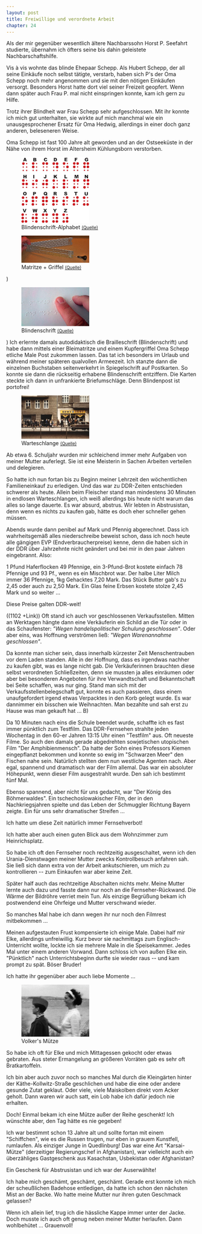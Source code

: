 ```yaml
---  
layout: post
title: Freiwillige und verordnete Arbeit
chapter: 24
---  
```




Als der mir gegenüber wesentlich ältere Nachbarssohn Horst P. Seefahrt
studierte, übernahm ich öfters seine bis dahin geleistete Nachbarschaftshilfe.

Vis à vis wohnte das blinde Ehepaar Schepp. Als Hubert Schepp, der all seine
Einkäufe noch selbst tätigte, verstarb, haben sich P's der Oma Schepp noch
mehr angenommen und sie mit den nötigen Einkäufen versorgt. Besonders Horst
hatte dort viel seiner Freizeit geopfert. Wenn dann später auch Frau P. mal
nicht einspringen konnte, kam ich gern zu Hilfe.

Trotz ihrer Blindheit war Frau Schepp sehr aufgeschlossen. Mit ihr konnte ich
mich gut unterhalten, sie wirkte auf mich manchmal wie ein unausgesprochener
Ersatz für Oma Hedwig, allerdings in einer doch ganz anderen, beleseneren
Weise.

Oma Schepp ist fast 100 Jahre alt geworden und an der Ostseeküste in der Nähe
von ihrem Horst im Altersheim Kühlungsborn verstorben.

<figure class="right"><a href="/bilder/098.jpg" title="Klicken f&uuml;r Grossansicht" rel="facebox"><img title="Blindenschrift-Alphabet" src="/bilder/thumb-098.png"></a><figcaption>Blindenschrift-Alphabet <small><a href="http://commons.wikimedia.org/wiki/File:Braille_alphabet.jpg#file">(Quelle)</a></small></figcaption></figure>
 <figure class="left"><a href="/bilder/099.jpg" title="Klicken f&uuml;r Grossansicht" rel="facebox"><img title="Matritze + Griffel" src="/bilder/thumb-099.png"></a><figcaption>Matritze + Griffel <small><a href="http://commons.wikimedia.org/wiki/File:Slate_and_Stylus_1.jpg">(Quelle)</a></small></figcaption></figure>
) <figure class="right"><a href="/bilder/100.jpg" title="Klicken f&uuml;r Grossansicht" rel="facebox"><img title="Blindenschrift" src="/bilder/thumb-100.png"></a><figcaption>Blindenschrift <small><a href="http://de.wikipedia.org/wiki/Datei:A_person_reading_a_braille_book.jpg#file">(Quelle)</a></small></figcaption></figure>
) Ich erlernte damals autodidaktisch
die Brailleschrift (Blindenschrift) und habe dann mittels einer Bleimatritze
und einem Kupfergriffel Oma Schepp etliche Male Post zukommen lassen. Das tat
ich besonders im Urlaub und während meiner späteren qualvollen Armeezeit. Ich
stanzte dann die einzelnen Buchstaben seitenverkehrt in Spiegelschrift auf
Postkarten. So konnte sie dann die rückseitig erhabene Blindenschrift
entziffern. Die Karten steckte ich dann in unfrankierte Briefumschläge. Denn
Blindenpost ist portofrei!

<figure class="left"><a href="/bilder/101.jpg" title="Klicken f&uuml;r Grossansicht" rel="facebox"><img title="Warteschlange" src="/bilder/thumb-101.png"></a><figcaption>Warteschlange <small><a href="http://commons.wikimedia.org/wiki/File:Bundesarchiv_Bild_146-2007-0112,_Berlin,_Warteschlange_vor_Backwarenladen.jpg#file">(Quelle)</a></small></figcaption></figure>
 Ab etwa 6. Schuljahr wurden mir schleichend immer mehr Aufgaben
von meiner Mutter auferlegt. Sie ist eine Meisterin in Sachen Arbeiten
verteilen und delegieren.

So hatte ich nun fortan bis zu Beginn meiner Lehrzeit den wöchentlichen
Familieneinkauf zu erledigen. Und das war zu DDR-Zeiten entschieden schwerer
als heute. Allein beim Fleischer stand man mindestens 30 Minuten in endlosen
Warteschlangen, ich weiß allerdings bis heute nicht warum das alles so lange
dauerte. Es war absurd, abstrus. Wir lebten in Abstrusistan, denn wenn es
nichts zu kaufen gab, hätte es doch eher schneller gehen müssen.

Abends wurde dann penibel auf Mark und Pfennig abgerechnet. Dass ich
wahrheitsgemäß alles niederschreibe beweist schon, dass ich noch heute alle
gängigen EVP (Endverbraucherpreise) kenne, denn die haben sich in der DDR über
Jahrzehnte nicht geändert und bei mir in den paar Jahren eingebrannt. Also:

1 Pfund Haferflocken 49 Pfennige, ein 3-Pfund-Brot kostete einfach 78 Pfennige
und 93 Pf., wenn es ein Mischbrot war. Der halbe Liter Milch immer 36
Pfennige, 1kg Gehacktes 7,20 Mark. Das Stück Butter gab's zu 2,45 oder auch zu
2,50 Mark. Ein Glas feine Erbsen kostete stolze 2,45 Mark und so weiter …

Diese Preise galten DDR-weit!

((1102 +Link)) Oft stand ich auch vor geschlossenen Verkaufsstellen. Mitten an
Werktagen hängte dann eine Verkäuferin ein Schild an die Tür oder in das
Schaufenster: _"Wegen handelspolitischer Schulung geschlossen"_. Oder aber eins,
was Hoffnung verströmen ließ: _"Wegen Warenannahme geschlossen"_.

Da konnte man sicher sein, dass innerhalb kürzester Zeit Menschentrauben vor
dem Laden standen. Alle in der Hoffnung, dass es irgendwas nachher zu kaufen
gibt, was es lange nicht gab. Die Verkäuferinnen brauchten diese selbst
verordneten Schließzeiten, denn sie mussten ja alles einräumen oder aber bei
besonderen Angeboten für ihre Verwandtschaft und Bekanntschaft bei Seite
schaffen, was nur ging. Stand man sich mit der Verkaufsstellenbelegschaft gut,
konnte es auch passieren, dass einem unaufgefordert irgend etwas Verpacktes in
den Korb gelegt wurde. Es war dannimmer ein bisschen wie Weihnachten. Man
bezahlte und sah erst zu Hause was man gekauft hat … B)

Da 10 Minuten nach eins die Schule beendet wurde, schaffte ich es fast immer
pünktlich zum Testfilm. Das DDR-Fernsehen strahlte jeden Wochentag in den
60-er Jahren 13:15 Uhr einen "Testfilm" aus. Oft neueste Filme. So auch den
damals gerade abgedrehten sowjetischen utopischen Film "Der Amphibienmensch".
Da hatte der Sohn eines Professors Kiemen eingepflanzt bekommen und konnte so
ewig im "Schwarzen Meer" den Fischen nahe sein. Natürlich stellten dem nun
westliche Agenten nach. Aber egal, spannend und dramatisch war der Film
allemal. Das war ein absoluter Höhepunkt, wenn dieser Film ausgestrahlt wurde.
Den sah ich bestimmt fünf Mal.

Ebenso spannend, aber nicht für uns gedacht, war "Der König des Böhmerwaldes".
Ein tschechoslowakischer Film, der in den Nachkriegsjahren spielte und das
Leben der Schmuggler Richtung Bayern zeigte. Ein für uns sehr dramatischer
Streifen …

Ich hatte um diese Zeit natürlich immer Fernsehverbot!

Ich hatte aber auch einen guten Blick aus dem Wohnzimmer zum Heinrichsplatz.

So habe ich oft den Fernseher noch rechtzeitig ausgeschaltet, wenn ich den
Urania-Dienstwagen meiner Mutter zwecks Kontrollbesuch anfahren sah. Sie ließ
sich dann extra von der Arbeit ankutschieren, um mich zu kontrollieren -- zum
Einkaufen war aber keine Zeit.

Später half auch das rechtzeitige Abschalten nichts mehr. Meine Mutter lernte
auch dazu und fasste dann nur noch an die Fernseher-Rückwand. Die Wärme der
Bildröhre verriet mein Tun. Als einzige Begrüßung bekam ich postwendend eine
Ohrfeige und Mutter verschwand wieder.

So manches Mal habe ich dann wegen ihr nur noch den Filmrest mitbekommen …

Meinen aufgestauten Frust kompensierte ich einige Male. Dabei half mir Elke,
allerdings unfreiwillig. Kurz bevor sie nachmittags zum Englisch-Unterricht
wollte, lockte ich sie mehrere Male in die Speisekammer. Jedes Mal unter einem
anderen Vorwand. Dann schloss ich von außen Elke ein. "Pünktlich" nach
Unterrichtsbeginn durfte sie wieder raus -- und kam prompt zu spät. Böser
Bruder!

Ich hatte ihr gegenüber aber auch liebe Momente …

<figure class="right"><a href="/bilder/103.jpg" title="Klicken f&uuml;r Grossansicht" rel="facebox"><img title="Volker&#x27;s Mu&#x308;tze" src="/bilder/thumb-103.png"></a><figcaption>Volker&#x27;s Mu&#x308;tze</figcaption></figure>
 So habe ich oft für Elke und mich Mittagessen gekocht oder etwas
gebraten. Aus steter Ermangelung an größeren Vorräten gab es sehr oft
Bratkartoffeln.

Ich bin aber auch zuvor noch so manches Mal durch die Kleingärten hinter der
Käthe-Kollwitz-Straße geschlichen und habe die eine oder andere gesunde Zutat
geklaut. Oder viele, viele Maiskolben direkt vom Acker geholt. Dann waren wir
auch satt, ein Lob habe ich dafür jedoch nie erhalten.

Doch! Einmal bekam ich eine Mütze außer der Reihe geschenkt! Ich wünschte
aber, den Tag hätte es nie gegeben!

Ich war bestimmt schon 13 Jahre alt und sollte fortan mit einem "Schiffchen",
wie es die Russen trugen, nur eben in grauem Kunstfell, rumlaufen. Als
einziger Junge in Quedlinburg! Das war eine Art "Karsai-Mütze" (derzeitiger
Regierungschef in Afghanistan), war vielleicht auch ein überzähliges
Gastgeschenk aus Kasachstan, Usbekistan oder Afghanistan?

Ein Geschenk für Abstrusistan und ich war der Auserwählte!

Ich habe mich geschämt, geschämt, geschämt. Gerade erst konnte ich mich der
scheußlichen Badehose entledigen, da hatte ich schon den nächsten Mist an der
Backe. Wo hatte meine Mutter nur ihren guten Geschmack gelassen?

Wenn ich allein lief, trug ich die hässliche Kappe immer unter der Jacke. Doch
musste ich auch oft genug neben meiner Mutter herlaufen. Dann wohlbehütet …
Grauenvoll!


